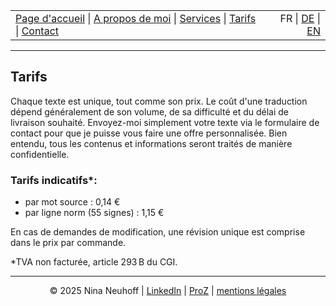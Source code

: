 <!-- Header -->
<table width="100%">
<tr>
<td align="left">
<a href="index.md">Page d'accueil</a> |
<a href="about.md">A propos de moi</a> |
<a href="services.md">Services</a> |
<a href="pricing.md">Tarifs</a> |
<a href="contact.md">Contact</a>
</td>
<td align="right">
FR | <a href="../de/index.md">DE</a> | <a href="../en/index.md">EN</a>
</td>
</tr>
</table>
<hr>

## Tarifs

Chaque texte est unique, tout comme son prix. Le coût d'une traduction dépend généralement de son volume, de sa difficulté et du délai de livraison souhaité. Envoyez-moi simplement votre texte via le formulaire de contact pour que je puisse vous faire une offre personnalisée. Bien entendu, tous les contenus et informations seront traités de manière confidentielle.

### Tarifs indicatifs*:
- par mot source : 0,14 €
- par ligne norm (55 signes) : 1,15 €

En cas de demandes de modification, une révision unique est comprise dans le prix par commande.

*TVA non facturée, article 293 B du CGI.

<!-- Footer -->
<hr>
<p align="center">
&copy; 2025 Nina Neuhoff | <a href="http://www.linkedin.com/in/nina-neuhoff-32b162283">LinkedIn</a> | <a href="https://www.proz.com/translator/4180778">ProZ</a> | <a href="impressum.md">mentions légales</a>
</p>
